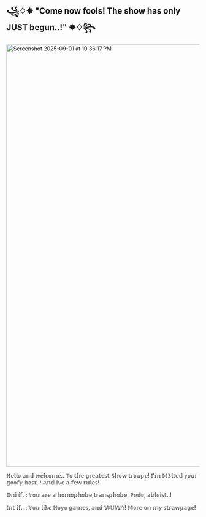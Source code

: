 ## ꧁♢✸ "Come now fools! The show has only JUST begun..!" ✸♢꧂

<img width="999" height="1100" alt="Screenshot 2025-09-01 at 10 36 17 PM" src="https://github.com/user-attachments/assets/f5680741-9e18-49ea-ba70-bae80e98c4e7" />

ℍ𝕖𝕝𝕝𝕠 𝕒𝕟𝕕 𝕨𝕖𝕝𝕔𝕠𝕞𝕖.. 𝕋𝕠 𝕥𝕙𝕖 𝕘𝕣𝕖𝕒𝕥𝕖𝕤𝕥 𝕊𝕙𝕠𝕨 𝕥𝕣𝕠𝕦𝕡𝕖!
𝕀'𝕞 𝕄𝟛𝕝𝕥𝕖𝕕 𝕪𝕠𝕦𝕣 𝕘𝕠𝕠𝕗𝕪 𝕙𝕠𝕤𝕥..! 𝔸𝕟𝕕 𝕚𝕧𝕖 𝕒 𝕗𝕖𝕨 𝕣𝕦𝕝𝕖𝕤!

𝔻𝕟𝕚 𝕚𝕗..: 𝕐𝕠𝕦 𝕒𝕣𝕖 𝕒 𝕙𝕠𝕞𝕠𝕡𝕙𝕠𝕓𝕖,𝕥𝕣𝕒𝕟𝕤𝕡𝕙𝕠𝕓𝕖, ℙ𝕖𝕕𝕠, 𝕒𝕓𝕝𝕖𝕚𝕤𝕥..! 

𝕀𝕟𝕥 𝕚𝕗...: 𝕐𝕠𝕦 𝕝𝕚𝕜𝕖 ℍ𝕠𝕪𝕠 𝕘𝕒𝕞𝕖𝕤, 𝕒𝕟𝕕 𝕎𝕌𝕎𝔸! 
𝕄𝕠𝕣𝕖 𝕠𝕟 𝕞𝕪 𝕤𝕥𝕣𝕒𝕨𝕡𝕒𝕘𝕖! 






